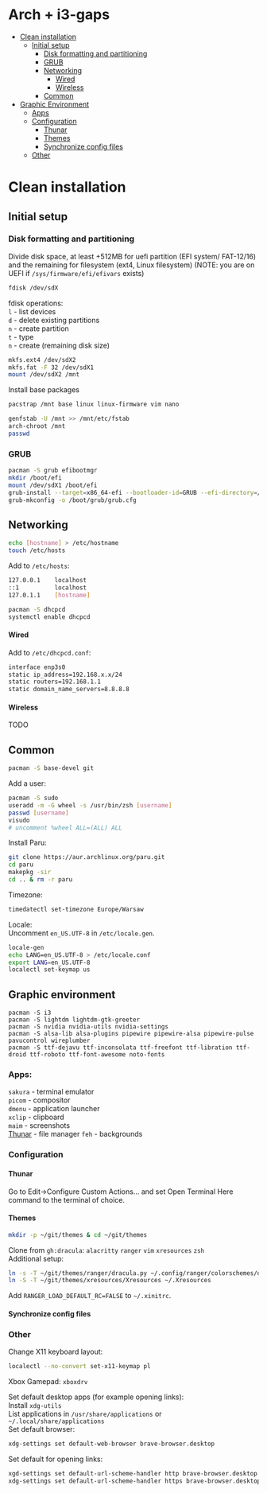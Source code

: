 # Arch + i3-gaps

- [Clean installation](#clean-installation)
  - [Initial setup](#initial-setup)
    - [Disk formatting and partitioning](#disk-formatting-and-partitioning)
    - [GRUB](#grub)
    - [Networking](#networking)
      - [Wired](#wired)
      - [Wireless](#wireless)
    - [Common](#common)
- [Graphic Environment](#graphic-environment)
  - [Apps](#apps)
  - [Configuration](#configuration)
    - [Thunar](#thunar)
    - [Themes](#themes)
    - [Synchronize config files](#synchronize-config-files)
  - [Other](#other)
    
# Clean installation
## Initial setup
### Disk formatting and partitioning

Divide disk space, at least +512MB for uefi partition (EFI system/ FAT-12/16) and the remaining for filesystem (ext4, Linux filesystem)
(NOTE: you are on UEFI if `/sys/firmware/efi/efivars` exists)
```sh
fdisk /dev/sdX
```
fdisk operations:  
`l` - list devices  
`d` - delete existing partitions  
`n` - create partition  
`t` - type  
`n` - create (remaining disk size)  

```sh
mkfs.ext4 /dev/sdX2
mkfs.fat -F 32 /dev/sdX1
mount /dev/sdX2 /mnt
```

Install base packages
```sh
pacstrap /mnt base linux linux-firmware vim nano
```

```sh
genfstab -U /mnt >> /mnt/etc/fstab
arch-chroot /mnt
passwd
```
### GRUB
```sh
pacman -S grub efibootmgr
mkdir /boot/efi
mount /dev/sdX1 /boot/efi
grub-install --target=x86_64-efi --bootloader-id=GRUB --efi-directory=/boot/efi
grub-mkconfig -o /boot/grub/grub.cfg
```

## Networking
```sh
echo [hostname] > /etc/hostname
touch /etc/hosts
```
Add to `/etc/hosts`:
```sh
127.0.0.1    localhost
::1          localhost
127.0.1.1    [hostname]
```
```sh
pacman -S dhcpcd
systemctl enable dhcpcd
```
#### Wired
Add to `/etc/dhcpcd.conf`:
```sh
interface enp3s0
static ip_address=192.168.x.x/24
static routers=192.168.1.1
static domain_name_servers=8.8.8.8
```
#### Wireless
TODO

## Common
```sh
pacman -S base-devel git
```
Add a user:
```sh
pacman -S sudo
useradd -m -G wheel -s /usr/bin/zsh [username]
passwd [username]
visudo
# uncomment %wheel ALL=(ALL) ALL
```
Install Paru:
```sh
git clone https://aur.archlinux.org/paru.git
cd paru
makepkg -sir
cd .. & rm -r paru
```
Timezone:
```sh
timedatectl set-timezone Europe/Warsaw
```
Locale:  
Uncomment `en_US.UTF-8` in `/etc/locale.gen`.
```sh
locale-gen
echo LANG=en_US.UTF-8 > /etc/locale.conf
export LANG=en_US.UTF-8
localectl set-keymap us
```

## Graphic environment
```shs
pacman -S i3
pacman -S lightdm lightdm-gtk-greeter
pacman -S nvidia nvidia-utils nvidia-settings
pacman -S alsa-lib alsa-plugins pipewire pipewire-alsa pipewire-pulse pavucontrol wireplumber
pacman -S ttf-dejavu ttf-inconsolata ttf-freefont ttf-libration ttf-droid ttf-roboto ttf-font-awesome noto-fonts
```

### Apps:
`sakura` - terminal emulator  
`picom` - compositor    
`dmenu` - application launcher  
`xclip` - clipboard  
`maim` - screenshots  
[Thunar](#thunar) - file manager
`feh`      - backgrounds  

### Configuration
#### Thunar
Go to Edit->Configure Custom Actions... and set Open Terminal Here command to the terminal of choice.

#### Themes
```sh
mkdir -p ~/git/themes & cd ~/git/themes
```
Clone from `gh:dracula`: `alacritty` `ranger` `vim` `xresources` `zsh`  
Additional setup:
```sh
ln -s -T ~/git/themes/ranger/dracula.py ~/.config/ranger/colorschemes/dracula.py
ln -S -T ~/git/themes/xresources/Xresources ~/.Xresources
```
Add `RANGER_LOAD_DEFAULT_RC=FALSE` to `~/.xinitrc`.
#### Synchronize config files


### Other
Change X11 keyboard layout:  
```sh
localectl --no-convert set-x11-keymap pl
```

Xbox Gamepad: `xboxdrv`

Set default desktop apps (for example opening links):  
Install `xdg-utils`   
List applications in `/usr/share/applications` or `~/.local/share/applications`   
Set default browser:  
```sh
xdg-settings set default-web-browser brave-browser.desktop
```
Set default for opening links:
```sh
xgd-settings set default-url-scheme-handler http brave-browser.desktop
xdg-settings set default-url-scheme-handler https brave-browser.desktop
```
